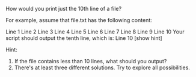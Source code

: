 How would you print just the 10th line of a file?

For example, assume that file.txt has the following content:

Line 1
Line 2
Line 3
Line 4
Line 5
Line 6
Line 7
Line 8
Line 9
Line 10
Your script should output the tenth line, which is:
Line 10
[show hint]

Hint:
1. If the file contains less than 10 lines, what should you output?
2. There's at least three different solutions. Try to explore all possibilities.